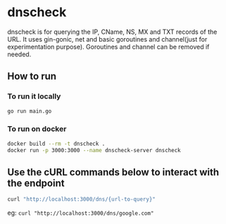 # dnscheck

 dnscheck is for querying the IP, CName, NS, MX and TXT records of the URL.
 It uses gin-gonic, net and basic goroutines and channel(just for experimentation purpose). Goroutines and channel can be removed if needed.

## How to run

### To run it locally

```sh
go run main.go
```

### To run on docker

```sh
docker build --rm -t dnscheck .
docker run -p 3000:3000 --name dnscheck-server dnscheck
```

## Use the cURL commands below to interact with the endpoint

```sh
curl "http://localhost:3000/dns/{url-to-query}"
```

eg: `curl "http://localhost:3000/dns/google.com"`
